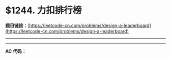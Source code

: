 # $1244. 力扣排行榜

**题目链接：**[https://leetcode-cn.com/problems/design-a-leaderboard](https://leetcode-cn.com/problems/design-a-leaderboard)

---

<Cards card="leetcode_1244_design-a-leaderboard"></Cards>

---

**AC 代码：**

```java

```